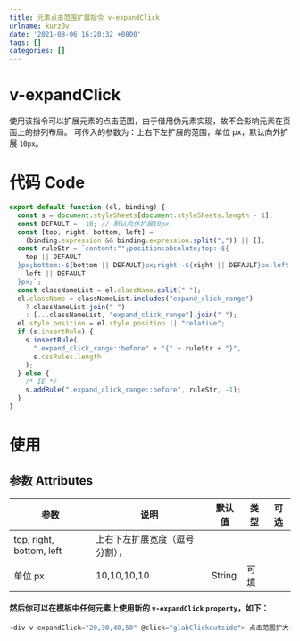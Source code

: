 ```yaml
---
title: 元素点击范围扩展指令 v-expandClick
urlname: kurz0v
date: '2021-08-06 16:20:32 +0800'
tags: []
categories: []
---
```


# v-expandClick

使用该指令可以扩展元素的点击范围，由于借用伪元素实现，故不会影响元素在页面上的排列布局。
可传入的参数为：上右下左扩展的范围，单位 px，默认向外扩展 `10px`。

# 代码 Code

```javascript
export default function (el, binding) {
  const s = document.styleSheets[document.styleSheets.length - 1];
  const DEFAULT = -10; // 默认向外扩展10px
  const [top, right, bottom, left] =
    (binding.expression && binding.expression.split(",")) || [];
  const ruleStr = `content:"";position:absolute;top:-${
    top || DEFAULT
  }px;bottom:-${bottom || DEFAULT}px;right:-${right || DEFAULT}px;left:-${
    left || DEFAULT
  }px;`;
  const classNameList = el.className.split(" ");
  el.className = classNameList.includes("expand_click_range")
    ? classNameList.join(" ")
    : [...classNameList, "expand_click_range"].join(" ");
  el.style.position = el.style.position || "relative";
  if (s.insertRule) {
    s.insertRule(
      ".expand_click_range::before" + "{" + ruleStr + "}",
      s.cssRules.length
    );
  } else {
    /* IE */
    s.addRule(".expand_click_range::before", ruleStr, -1);
  }
}
```

# 使用

## 参数 Attributes

| 参数                     | 说明                           | 默认值 | 类型 | 可选 |
| ------------------------ | ------------------------------ | ------ | ---- | ---- |
| top, right, bottom, left | 上右下左扩展宽度（逗号分割）， |
| 单位 px                  | 10,10,10,10                    | String | 可填 |

#### 然后你可以在模板中任何元素上使用新的 `v-expandClick` `property`，如下：

```javascript
<div v-expandClick="20,30,40,50" @click="glabClickoutside"> 点击范围扩大</div>
```

#
